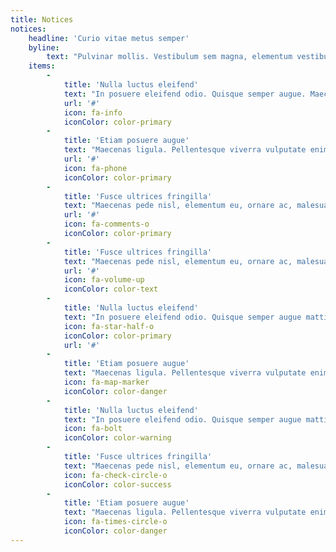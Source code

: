 ```yaml
---
title: Notices
notices:
    headline: 'Curio vitae metus semper'
    byline:
        text: "Pulvinar mollis. Vestibulum sem magna, elementum vestibulum arcu.\n"
    items:
        -
            title: 'Nulla luctus eleifend'
            text: "In posuere eleifend odio. Quisque semper augue. Maecenas ligula... <a href=\"#\">read more</a>\n"
            url: '#'
            icon: fa-info
            iconColor: color-primary
        -
            title: 'Etiam posuere augue'
            text: "Maecenas ligula. Pellentesque viverra vulputate enim. Aliquam erat volutpat... <a href=\"#\">read more</a>\n"
            url: '#'
            icon: fa-phone
            iconColor: color-primary
        -
            title: 'Fusce ultrices fringilla'
            text: "Maecenas pede nisl, elementum eu, ornare ac, malesuada at, erat. Proin orci... <a href=\"#\">read more</a>\n"
            url: '#'
            icon: fa-comments-o
            iconColor: color-primary
        -
            title: 'Fusce ultrices fringilla'
            text: "Maecenas pede nisl, elementum eu, ornare ac, malesuada at, erat. Gravida orci.\n"
            url: '#'
            icon: fa-volume-up
            iconColor: color-text
        -
            title: 'Nulla luctus eleifend'
            text: "In posuere eleifend odio. Quisque semper augue mattis wisi. Maecenas ligula pellentesque.\n"
            icon: fa-star-half-o
            iconColor: color-primary
            url: '#'
        -
            title: 'Etiam posuere augue'
            text: "Maecenas ligula. Pellentesque viverra vulputate enim. Aliquam erat volutpat liguala.\n"
            icon: fa-map-marker
            iconColor: color-danger
        -
            title: 'Nulla luctus eleifend'
            text: "In posuere eleifend odio. Quisque semper augue mattis wisi. Maecenas ligula pellentesque.\n"
            icon: fa-bolt
            iconColor: color-warning
        -
            title: 'Fusce ultrices fringilla'
            text: "Maecenas pede nisl, elementum eu, ornare ac, malesuada at, erat. Proin gravida orci porttitor.\n"
            icon: fa-check-circle-o
            iconColor: color-success
        -
            title: 'Etiam posuere augue'
            text: "Maecenas ligula. Pellentesque viverra vulputate enim. Aliquam erat volutpat liguala.\n"
            icon: fa-times-circle-o
            iconColor: color-danger
---
```


